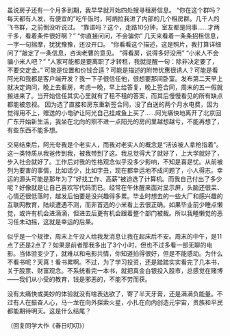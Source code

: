 虽说房子还有一个月多到期，我早早就开始四处搜寻租房信息。
“你在这个群吗？每天都有人发，有便宜的”吃午饭时，阿炳拉我进了内部的几个租房群。几千人的飞书群，之前倒没听说过。
“靠谱吗？这个，走路10分钟，室友都是同事……才两千多，看着条件很好啊？”
“你直接问问，不会骗你”
几天来看着一条条招租信息，一字一句揣摩，犹犹豫豫，还没开口。
“你看看这个描述，这是照片，我打算详细问了”敲定了一条信息，咨询老曹的意见。
“得看房，说得多好没用”
“小米人不会骗小米人吧？”
“人家可能都是要离职了才转租，我就提醒一句：除非决定要了，不要交定金。”
可能是位置和价钱合适？可能是描述的附带优惠很诱人？可能是看阿光和我都是客户端开发？我一下子很信任他，很想要那间卧室。发布第二天早上就决定询问，晚上去看房，考虑一晚，早上给答复，晚上签合同，周末的五一假就搬进来了。当开始信任其实心里就有了租不租的答案，而其后慢慢看见的所有缺点都能被忽视。
因为选了直接和房东重新签合同，没了白送的两个月水电费，因为觉得用不上，赠送的小电驴让阿光自己挂咸鱼上买了……阿光痛快地离开了北京回广东开始新生活，我坐在北向的照不进一点阳光的房间里越想越亏，不能再想了，有些东西不能多想。

交易结束后，阿光夸我是个老实人，而我对老实人的概念是“活该被人拿枪指着”。这一类特质从我爸传到我，被我带到了这。我总觉得大了就好了，上大学就好了，步入社会就好了。工作后对我的性格观念似乎没多少影响，不知是喜是忧。从前被列为要害的事情，比如话少，比如字丑，现在都幸运地不成问题了，小人得志。幸运的源头可能是那年为了“好找工作、高薪”被迫选了计算机。而我自己付出了多少呢？好像就是让自己喜欢写代码而已。经常在午休醒来面对显示屏，头脑还很呆、心情还很低落时，越发后怕要是没兴趣得多累。毕业时想去的一些大厂和感兴趣的互联网教育，陆续遭遇不测，而非首选的小米看上去很正确。如果毕业前少睡点懒觉，或许有机会进滴滴，但进去后更有机会跟着整个部门被裁。所以我睡懒觉的恶习任未动摇，这就是幸运的后果。

似乎是一个规律，周末上午没人给我发消息让我在起床后不安。周末的中午，是11点了还是2点了？如果是前者那我多出了3个小时，但也不过多看一部无聊的电影。当体验变少了，就难以和电影共情，你知道拍得很好，但是不能感动。为什么不看书呢？天真！看书累啊。不过，为了学习投资，还是踏踏实实看完了几本书，关于股票、财富观念。不系统看完一本书，就把真金白银投入股市，总感觉在赌博——我们从小受的教育，钱是邪恶的，不能不劳而获。

没有太痛快或美妙的体验就没有啥表达欲了，寄了半天牙膏，还是满满负能量。不过有人在振奋人心，马一龙在向外探索火星，小扎在向内创造元宇宙，贵族和平民都能期待明天。这是什么结尾？

（回复同学大作《春日叨叨》）

